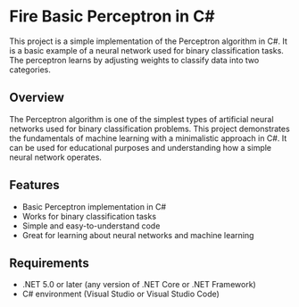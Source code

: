 # Fire Basic Perceptron in C#

This project is a simple implementation of the Perceptron algorithm in C#. It is a basic example of a neural network used for binary classification tasks. The perceptron learns by adjusting weights to classify data into two categories.

## Overview

The Perceptron algorithm is one of the simplest types of artificial neural networks used for binary classification problems. This project demonstrates the fundamentals of machine learning with a minimalistic approach in C#. It can be used for educational purposes and understanding how a simple neural network operates.

## Features

- Basic Perceptron implementation in C#
- Works for binary classification tasks
- Simple and easy-to-understand code
- Great for learning about neural networks and machine learning

## Requirements

- .NET 5.0 or later (any version of .NET Core or .NET Framework)
- C# environment (Visual Studio or Visual Studio Code)
